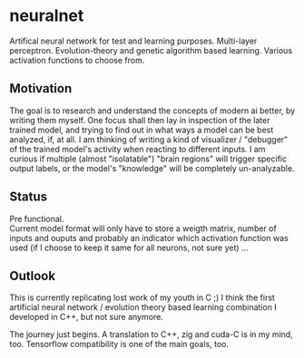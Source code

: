 # neuralnet

Artifical neural network for test and learning purposes. Multi-layer perceptron. Evolution-theory and genetic algorithm based learning. Various activation functions to choose from.  

## Motivation
The goal is to research and understand the concepts of modern ai better, by writing them myself. One focus shall then lay in inspection of the later trained model, and trying to find out in what ways a model can be best analyzed, if, at all. I am thinking of writing a kind of visualizer / "debugger" of the trained model's activity when reacting to different inputs. I am curious if multiple (almost "isolatable") "brain regions" will trigger specific output labels, or the model's "knowledge" will be completely un-analyzable.  

## Status
Pre functional.  
Current model format will only have to store a weigth matrix, number of inputs and ouputs and probably an indicator which activation function was used (if I choose to keep it same for all neurons, not sure yet) ... 

## Outlook
This is currently replicating lost work of my youth in C ;) I think the first artificial neural network / evolution theory based learning combination I developed in C++, but not sure anymore.

The journey just begins. A translation to C++, zig and cuda-C is in my mind, too. Tensorflow compatibility is one of the main goals, too.
